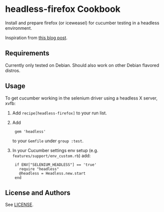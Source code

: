 headless-firefox Cookbook
=========================

Install and prepare firefox (or iceweasel) for cucumber testing in a headless
environment.

Inspiration from [this blog
post](http://blog.aentos.com/post/4368402854/easy-setup-for-your-cucumber-scenarios-using-the).

Requirements
------------

Currently only tested on Debian.  Should also work on other Debian flavored
distros.

Usage
-----

To get cucumber working in the selenium driver using a headless X server, xvfb:
 
1. Add ```recipe[headless-firefox]``` to your run list.  

2. Add
   
        gem 'headless'

   to your ```Gemfile``` under ```group :test```.

3. In your Cucumber settings env setup (e.g.
   ```features/support/env_custom.rb```) add:

        if ENV["SELENIUM_HEADLESS"] == 'true'
          require "headless"
          @headless = Headless.new.start
        end

License and Authors
-------------------

See [LICENSE](LICENSE).
